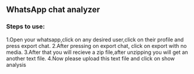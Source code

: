 ## WhatsApp chat analyzer
### Steps to use:
1.Open your whatsapp,click on any desired user,click on their profile and press export chat.
2.After pressing on export chat, click on export with no media.
3.After that you will recieve a zip file,after unzipping you will get an another text file.
4.Now please upload this text file and click on show analysis